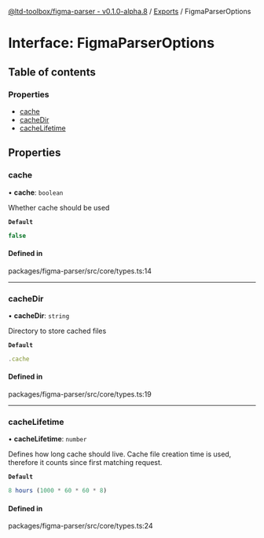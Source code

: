 [@ltd-toolbox/figma-parser - v0.1.0-alpha.8](../README.md) / [Exports](../modules.md) / FigmaParserOptions

# Interface: FigmaParserOptions

## Table of contents

### Properties

- [cache](FigmaParserOptions.md#cache)
- [cacheDir](FigmaParserOptions.md#cachedir)
- [cacheLifetime](FigmaParserOptions.md#cachelifetime)

## Properties

### cache

• **cache**: `boolean`

Whether cache should be used

**`Default`**

```ts
false
```

#### Defined in

packages/figma-parser/src/core/types.ts:14

___

### cacheDir

• **cacheDir**: `string`

Directory to store cached files

**`Default`**

```ts
.cache
```

#### Defined in

packages/figma-parser/src/core/types.ts:19

___

### cacheLifetime

• **cacheLifetime**: `number`

Defines how long cache should live. Cache file creation time is used, therefore it counts since first matching request.

**`Default`**

```ts
8 hours (1000 * 60 * 60 * 8)
```

#### Defined in

packages/figma-parser/src/core/types.ts:24
